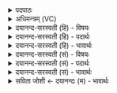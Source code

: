 <details><summary>पदपाठः</summary>

मा। भेः॒। मा। सम्। वि॒क्थाः॒। अत॑मेरुः। य॒ज्ञः। अत॑मेरुः। यज॑मानस्य। प्र॒जेति॑ प्र॒ऽजा। भू॒या॒त्। त्रि॒ताय॑। त्वा॒। द्वि॒ताय॑। त्वा॒। ए॒क॒ताय॑। त्वा॒। २३।
</details>

<details><summary>अधिमन्त्रम् (VC)</summary>

- अग्निर्देवता
- परमेष्ठी प्रजापतिर्ऋषिः
- बृहती
- मध्यमः
</details>

<details><summary>दयानन्द-सरस्वती (हि) - विषयः</summary>

निःशङ्क होकर उक्त यज्ञ सब को करना चाहिये, इस विषय का उपदेश अगले मन्त्र में किया है ॥
</details>

<details><summary>दयानन्द-सरस्वती (हि) - पदार्थः</summary>

पदार्थान्वयभाषाः -  हे विद्वान् पुरुषो ! तुम (अतमेरुः) श्रद्धालु होकर (यजमानस्य) यजमान के यज्ञ के अनुष्ठान से (मा भेः) भय मत करो और उससे (मा संविक्थाः) मत चलायमान हो। इस प्रकार (यज्ञः) यज्ञ करते हुए तुम को उत्तम से उत्तम (अतमेरुः) ग्लानिरहित श्रद्धावान् (प्रजा) सन्तान (भूयात्) प्राप्त हो और मैं (त्वा) भौतिक अग्नि को उक्त गुणयुक्त तथा (एकताय) सत्य सुख के लिये (द्विताय) वायु तथा वृष्टि जल की शुद्धि तथा (त्रिताय) अग्नि, कर्म और हवि के होने के लिये (संयौमि) निश्चल करता हूँ ॥२३॥
</details>

<details><summary>दयानन्द-सरस्वती (हि) - भावार्थः</summary>

भावार्थभाषाः -  ईश्वर सब मनुष्यों को आज्ञा और आशीर्वाद देता है कि किसी मनुष्य को यज्ञ, सत्याचार और विद्या के ग्रहण से डरना वा चलायमान कभी न होना चाहिये, क्योंकि मनुष्यों को उक्त यज्ञ आदि अच्छे-अच्छे कार्यों से ही उत्तम-उत्तम सन्तान शारीरिक, वाचिक और मानस विविध प्रकार के निश्चल सुख प्राप्त हो सकते हैं ॥२३॥
</details>

<details><summary>दयानन्द-सरस्वती (सं) - विषयः</summary>

निःशङ्कतया सर्वैः स यज्ञोऽनुष्ठातव्य इत्युपदिश्यते ॥
</details>

<details><summary>दयानन्द-सरस्वती (सं) - पदार्थः</summary>

पदार्थान्वयभाषाः -  हे विद्वन् ! त्वमतमेरुः सन् यजमानस्य यज्ञस्यानुष्ठानान्मा भेर्भयं मा कुरु। एतस्मान्मा संविक्था मा विचल। एवं यज्ञं कृतवतस्तेऽतमेरुः प्रजा भूयात्। अहं त्वा तमग्निं यज्ञाय त्रिताय [त्वा] द्विताय [त्वा] एकताय च सुखाय संयौमि ॥२३॥
</details>

<details><summary>दयानन्द-सरस्वती (सं) - भावार्थः</summary>

भावार्थभाषाः -  ईश्वरः प्रतिमनुष्यमाज्ञापयत्याशीश्च ददाति, नैव केनापि मनुष्येण यज्ञसत्याचारविद्याग्रहणस्य सकाशाद् भेतव्यम्, विचलितव्यं वा। कस्माद् युष्माभिरेतैरेव सुप्रजाः शारीरिकवाचिकमानसानि निश्चलानि (च) सुखानि प्राप्तुं शक्यानि भवन्त्यस्मादिति ॥२३॥
</details>

<details><summary>सविता जोशी ← दयानन्दः (म) - भावार्थः</summary>

भावार्थभाषाः -  ईश्वर सर्व माणसांना अशी आज्ञा करतो व आशीर्वाद देतो की कोणत्याही माणसाने यज्ञ, सत्याचरण व विद्येचे ग्रहण यात आळस करू नये. विचलित होऊ नये. अशा प्रकारचे यज्ञ इत्यादी उत्तम कर्म केल्याने चांगली संताने आणि शारीरिक, वाचिक, मानसिक इत्यादी निश्चल सुख प्राप्त होऊ शकते.
</details>